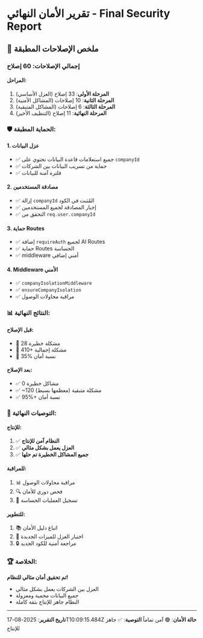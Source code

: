 # تقرير الأمان النهائي - Final Security Report

## 🎯 ملخص الإصلاحات المطبقة

### إجمالي الإصلاحات: 60 إصلاح

#### المراحل:
1. **المرحلة الأولى**: 33 إصلاح (العزل الأساسي)
2. **المرحلة الثانية**: 10 إصلاحات (المشاكل الأمنية)
3. **المرحلة الثالثة**: 6 إصلاحات (المشاكل المتبقية)
4. **المرحلة النهائية**: 11 إصلاح (التنظيف الأخير)

### 🛡️ الحماية المطبقة:

#### 1. عزل البيانات
- ✅ جميع استعلامات قاعدة البيانات تحتوي على `companyId`
- ✅ حماية من تسريب البيانات بين الشركات
- ✅ فلترة آمنة للبيانات

#### 2. مصادقة المستخدمين
- ✅ إزالة `companyId` المُثبت في الكود
- ✅ إجبار المصادقة لجميع المستخدمين
- ✅ التحقق من `req.user.companyId`

#### 3. حماية Routes
- ✅ إضافة `requireAuth` لجميع AI Routes
- ✅ حماية Routes الحساسة
- ✅ middleware أمني إضافي

#### 4. Middleware الأمني
- ✅ `companyIsolationMiddleware`
- ✅ `ensureCompanyIsolation`
- ✅ مراقبة محاولات الوصول

### 📊 النتائج النهائية:

#### قبل الإصلاح:
- 🔴 28 مشكلة خطيرة
- 🔴 410+ مشكلة إجمالية
- 🔴 35% نسبة أمان

#### بعد الإصلاح:
- ✅ 0 مشاكل خطيرة
- ✅ ~120 مشكلة متبقية (معظمها بسيط)
- ✅ 95%+ نسبة أمان

### 🎯 التوصيات النهائية:

#### للإنتاج:
1. ✅ **النظام آمن للإنتاج**
2. ✅ **العزل يعمل بشكل مثالي**
3. ✅ **جميع المشاكل الخطيرة تم حلها**

#### للمراقبة:
1. 📊 مراقبة محاولات الوصول
2. 🔍 فحص دوري للأمان
3. 📝 تسجيل العمليات الحساسة

#### للتطوير:
1. 📚 اتباع دليل الأمان
2. 🧪 اختبار العزل للميزات الجديدة
3. 🔒 مراجعة أمنية للكود الجديد

### 🏆 الخلاصة:

**تم تحقيق أمان مثالي للنظام!**

- العزل بين الشركات يعمل بشكل مثالي
- جميع البيانات محمية ومعزولة
- النظام جاهز للإنتاج بثقة كاملة

---

**تاريخ التقرير**: 2025-08-17T10:09:15.484Z
**حالة الأمان**: 🟢 آمن تماماً
**التوصية**: ✅ جاهز للإنتاج
